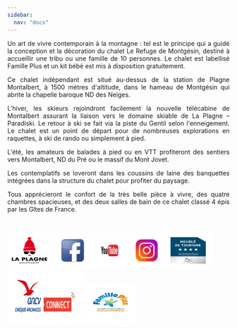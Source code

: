 ```yaml
---
sidebar:
  nav: "docs"
---
```


<html>
  <head>
    <meta charset="utf-8">
    <script type="text/javascript" src="https://widget.itea.fr/js/itea_widget.js"></script
  </head>
  <body>
  
   <p style="text-align: justify;">Un art de vivre contemporain à la montagne : tel est le principe qui a guidé la conception et la décoration du chalet Le Refuge de Montgésin, destiné à accueillir une tribu ou une famille de 10 personnes. Le chalet est labellisé Famille Plus et un kit bébé est mis à disposition gratuitement.</p>
<p style="text-align: justify;">Ce chalet indépendant est situé au-dessus de la station de Plagne Montalbert, à 1500 mètres d'altitude, dans le hameau de Montgésin qui abrite la chapelle baroque ND des Neiges.</p>
<p style="text-align: justify;">L’hiver, les skieurs rejoindront facilement la nouvelle télécabine de Montalbert assurant la liaison vers le domaine skiable de La Plagne – Paradiski. Le retour à ski se fait via la piste du Gentil selon l'enneigement. Le chalet est un point de départ pour de nombreuses explorations en raquettes, à ski de rando ou simplement à pied.</p>
<p style="text-align: justify;">L'été, les amateurs de balades à pied ou en VTT profiteront des sentiers vers Montalbert, ND du Pré ou le massif du Mont Jovet.</p>
<p style="text-align: justify;">Les contemplatifs se loveront dans les coussins de laine des banquettes intégrées dans la structure du chalet pour profiter du paysage.</p>
<p style="text-align: justify;">Tous apprécieront le confort de la très belle pièce à vivre, des quatre chambres spacieuses, et des deux salles de bain de ce chalet classé 4 épis par les Gîtes de France.</p>
<p> </p>


<script type='text/javascript'>
  var parametresWidget = {
    key : 'tftr8_fc',
    numGite : '73G148140',
    widget : 'resa',
  };
  widgetIteaGL(parametresWidget);
</script>


<a href="http://www.montalbert.com" target="_blank" rel="noreferrer"> <img src="images/banniere_menu/logo_montalbert2.png" alt="" height="60" width="80" style="border:10px solid white"/></a> 
<a href="https://www.facebook.com/refuge.montgesin" target="_blank" rel="noreferrer"><img src="images/banniere_menu/facebook.jpeg" alt="" width="60" height="60" style="border:10px solid white"/></a> 
<a href="https://youtu.be/efYn-qbrEOM" target="_blank" rel="noreferrer"> <img src="images/banniere_menu/youtube.png" alt="" width="60" height="60" style="border:10px solid white"/></a>
<a href="https://www.instagram.com/le_refuge_de_montgesin/" target="_blank" rel="noreferrer"><img src="images/banniere_menu/instagram.png" alt="" width="60" height="60" style="border:10px solid white" /></a>
<img src="images/banniere_menu/meuble4etoiles.jpg" alt="" width="80" height="60" style="border:10px solid white" />
<img src="images/banniere_menu/CV_Connect-PNG.png" alt="" width="150" height="100" style="border:10px solid white" />
<a href="https://www.familleplus.fr/fr/le-label" target="_blank" rel="noreferrer"><img src="images/banniere_menu/Logo_Fplus.png" alt="" width="100" height="67" style="border:10px solid white" /></a>

